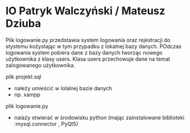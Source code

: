 # IO Patryk Walczyński / Mateusz Dziuba


Plik logowanie.py przedstawia system logowania oraz rejestracji do stystemu kożystając w tym przypadku z lokalnej bazy danych.
POdczas logowania system pobiera dane z bazy danych tworząc nowego użytkownika z klasy users.
Klasa users przechowuje dane na temat zalogowanego użytkownika.

plik projekt.sql
- należy umieścić w lolalnej bazie danych 
- np. xampp

plik logowanie.py
- nalaży otwierać w środowisku python (mając zainstalowane biblioteki :mysql.connector , PyQt5)
